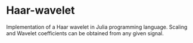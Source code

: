 # Haar-wavelet
Implementation of a Haar wavelet in Julia programming language. Scaling and Wavelet coefficients can be obtained from any given signal.
